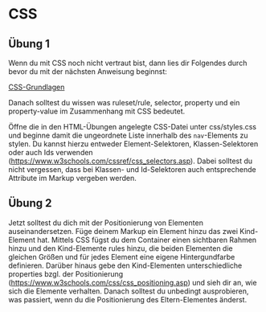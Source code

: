 # CSS

## Übung 1

Wenn du mit CSS noch nicht vertraut bist, dann lies dir Folgendes durch bevor du mit der nächsten Anweisung beginnst:

<a href="https://developer.mozilla.org/en-US/docs/Learn/Getting_started_with_the_web/CSS_basics">CSS-Grundlagen</a>

Danach solltest du wissen was ruleset/rule, selector, property und ein property-value im Zusammenhang mit CSS bedeutet.

Öffne die in den HTML-Übungen angelegte CSS-Datei unter css/styles.css und beginne damit die ungeordnete Liste innerhalb des `nav`-Elements zu stylen. Du kannst hierzu entweder Element-Selektoren, Klassen-Selektoren oder auch Ids verwenden (https://www.w3schools.com/cssref/css_selectors.asp). Dabei solltest du nicht vergessen, dass bei Klassen- und Id-Selektoren auch entsprechende Attribute im Markup vergeben werden.

## Übung 2

Jetzt solltest du dich mit der Positionierung von Elementen auseinandersetzen. Füge deinem Markup ein Element hinzu das zwei Kind-Element hat. Mittels CSS fügst du dem Container einen sichtbaren Rahmen hinzu und den Kind-Elemente rules hinzu, die beiden Elementen die gleichen Größen und für jedes Element eine eigene Hintergundfarbe definieren. Darüber hinaus gebe den Kind-Elementen unterschiedliche properties bzgl. der Positionierung (https://www.w3schools.com/css/css_positioning.asp) und sieh dir an, wie sich die Elemente verhalten.
Danach solltest du unbedingt ausprobieren, was passiert, wenn du die Positionierung des Eltern-Elementes änderst.